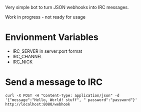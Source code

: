 Very simple bot to turn JSON webhooks into IRC messages.

Work in progress - not ready for usage

# Envionment Variables
- IRC_SERVER in server:port format
- IRC_CHANNEL 
- IRC_NICK

# Send a message to IRC
`curl -X POST -H "Content-Type: application/json" -d '{"message":"Hello, World! stuff", "
password":"password"}' http://localhost:8080/webhook`